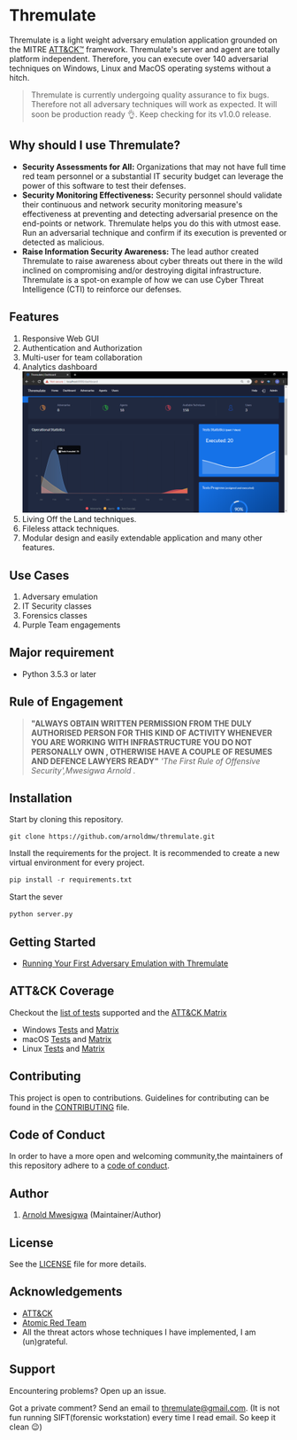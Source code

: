 # Thremulate

Thremulate is a light weight adversary emulation application grounded on the MITRE [ATT&CK™](https://attack.mitre.org/) framework.
Thremulate's server and agent are totally platform independent. Therefore, you can execute over 140 adversarial techniques on Windows, Linux and MacOS operating systems without a hitch.

> Thremulate is currently undergoing quality assurance to fix bugs. 
Therefore not all adversary techniques will work as expected. 
It will soon be production ready :ok_hand:. Keep checking for its v1.0.0 release.


## Why should I use Thremulate?
- **Security Assessments for All:** 
Organizations that may not have full time red team personnel or a substantial IT security budget can leverage the power of this software to test their defenses.
- **Security Monitoring Effectiveness:**
Security personnel should validate their continuous and network security monitoring measure's effectiveness at preventing and detecting adversarial presence on the end-points or network. Thremulate helps you do this with utmost ease. Run an adversarial technique and confirm if its execution is prevented or detected as malicious.
- **Raise Information Security Awareness:**
The lead author created Thremulate to raise awareness about cyber threats out there in the wild inclined on compromising and/or destroying digital infrastructure. Thremulate is a spot-on example of how we can use Cyber Threat Intelligence (CTI) to reinforce our defenses. 

## Features
1. Responsive Web GUI
2. Authentication and Authorization
3. Multi-user for team collaboration
4. Analytics dashboard
![Dashboard](screenshots/dashboard.png)
5. Living Off the Land techniques.
6. Fileless attack techniques.
7. Modular design and easily extendable application and many other features.
## Use Cases

1. Adversary emulation
2. IT Security classes
3. Forensics classes
4. Purple Team engagements
## Major requirement
- Python 3.5.3 or later

## Rule of Engagement

> **"ALWAYS OBTAIN WRITTEN PERMISSION FROM THE DULY AUTHORISED PERSON FOR THIS KIND OF ACTIVITY WHENEVER YOU ARE WORKING WITH INFRASTRUCTURE YOU DO NOT PERSONALLY OWN , OTHERWISE HAVE A COUPLE OF RESUMES AND DEFENCE LAWYERS READY"** 
>  *'The First Rule of Offensive Security',Mwesigwa Arnold  .*

## Installation

Start by cloning this repository.
```
git clone https://github.com/arnoldmw/thremulate.git 
```
Install the requirements for the project. It is recommended to create a new virtual environment for every project.
```python
pip install -r requirements.txt
```
Start the sever
```python
python server.py
```

## Getting Started

* [Running Your First Adversary Emulation with Thremulate](docs/Quick_Start.md)

## ATT&CK Coverage
Checkout the [ list of tests](art/atomics/index.md) supported and the [ATT&CK Matrix](art/atomics/matrix.md)

- Windows [Tests](art/atomics/windows-index.md) and [Matrix](art/atomics/windows-matrix.md)
- macOS [Tests](art/atomics/macos-index.md) and [Matrix](art/atomics/macos-matrix.md)
- Linux [Tests](art/atomics/linux-index.md) and [Matrix](art/atomics/linux-matrix.md)

## Contributing

This project is open to contributions. Guidelines for contributing can be found in the [CONTRIBUTING](CONTRIBUTING.md) file.


## Code of Conduct

In order to have a more open and welcoming community,the maintainers of this repository adhere to a
[code of conduct](docs/CODE_OF_CONDUCT.md).

## Author

1. [Arnold Mwesigwa](https://github.com/arnoldmw) (Maintainer/Author)

## License

See the [LICENSE](LICENSE.txt) file for more details.

## Acknowledgements

- [ATT&CK](https://attack.mitre.org/)
- [Atomic Red Team](https://github.com/redcanaryco/atomic-red-team)
- All the threat actors whose techniques I have implemented, I am (un)grateful.

## Support

Encountering problems? Open up an issue.

Got a private comment? Send an email to thremulate@gmail.com. (It is not fun running SIFT(forensic workstation) 
every time I read email. So keep it clean :wink:) 